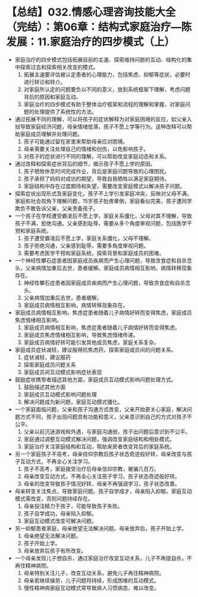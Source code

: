 # 【总结】032.情感心理咨询技能大全（完结）：第06章：结构式家庭治疗—陈发展：11.家庭治疗的四步模式（上）

-   家庭治疗的四步模式包括拓展目前的主速、探索维持问题的互动、结构化的集中探索过去和探索相关改变的模式。
    1.  拓展主速要评估被认定患者的心理能力，包括焦虑、抑郁等症状，必要时进行转诊和转介。
    2.  对家庭所认定的问题要负以不同的意义，放到系统框架下理解，考虑问题背后的原因和家庭互动。
    3.  家庭治疗的四步模式有助于整体治疗框架和流程的理解和掌握，对家庭问题的处理提供了系统性的方法。
-   通过拓展不同的理解，可以将孩子的症状解释为对家庭困境的反应，如父亲入狱导致家庭经济问题，母亲情绪低落，孩子不愿上学等行为。这种改释可以帮助家庭成员理解并处理问题。
    1.  孩子可能通过留在家里来帮助母亲应对困境。
    2.  母亲需要关注处理自己的情绪和创伤，以免影响孩子。
    3.  对孩子的症状进行不同的理解，可以帮助改变家庭动态和关系。
-   通过改释和探索症状背后的细节，揭示孩子不愿上学的原因。
    1.  孩子牺牲休息时间完成作业，背后是家庭问题导致的心理困扰。
    2.  孩子承担了妈妈对成功的期望，导致自我牺牲以满足家庭期待。
    3.  家庭结构中存在过度期待和失望，需要改变家庭模式以解决孩子问题。
-   探索症状出现形式及家庭变化，孩子不上学引发家庭冲突，反映对父母不满。家庭和社会视角下理解问题，15岁孩子肚疼晕倒，家庭看似完美，孩子遭同学欺负不敢告诉父亲，父亲责备孩子。
-   一个孩子在学校遭受霸凌后不愿上学，家庭关系僵化，父母对其不理解，导致孩子不满，拒绝沟通。父亲感到耻辱，需要从多个角度审视问题，包括医学干预和家庭系统。
    1.  孩子遭受霸凌后不愿上学，家庭关系僵化，父母不理解。
    2.  孩子拒绝沟通，父亲感到耻辱，需要多角度审视问题。
    3.  需要考虑医学干预和家庭系统，探索背景和家庭成员的困难。
-   一个神经性攀石症患者因家庭成员疾病而产生心理问题，导致贪食症和自杀念头，父亲病情加重后去世，患者缓解。家庭成员病情相互影响，病情转移现象存在。
    1.  神经性攀石症患者因家庭成员疾病而产生心理问题，导致贪食症和自杀念头。
    2.  父亲病情加重后去世，患者缓解。
    3.  家庭成员病情相互影响，病情转移现象存在。
-   家庭成员病情相互影响，焦虑症患者随着儿子病情好转而变得焦虑，家庭成员焦虑情绪相互影响。
    1.  家庭成员病情相互影响，焦虑症患者随着儿子病情好转而变得焦虑。
    2.  家庭成员焦虑情绪相互影响，导致焦虑情绪传递。
    3.  家庭成员病情好转可能引发其他成员焦虑，家庭关系复杂。
-   家庭成员症状减轻，建议服用抗焦虑药，探索家庭成员间的问题关系。
    1.  症状减轻，建议服药
    2.  探索家庭成员问题关系
    3.  家庭成员间互动模式影响症状表现
-   鼓励症状携带者描述其他方面，家庭成员互动模式影响问题处理方式。
    1.  鼓励描述其他方面
    2.  家庭成员互动模式影响问题处理
    3.  解决问题成为新问题，家庭互动模式僵化。
-   一个家庭面临问题，父亲和孩子沟通方式改变，父亲开始更关心家庭，解决问题方式不同，孩子出现问题具有功能和意义，父亲意识到自己的方式对孩子不公平。
    1.  父亲以前沉迷游戏和外遇，与家庭沟通弱，孩子出问题后意识到不公平。
    2.  家庭通过调整互动模式解决问题，强调改变家庭结构和相处模式。
    3.  家庭治疗关注家庭结构和互动，帮助来房者改变背后的家庭系统。
-   另一个家庭孩子不高考，母亲信仰宗教后孩子状态奇迹般好转，母亲改变与孩子互动方式，不再全心关注学习。
    1.  孩子不高考，家庭接受治疗后母亲信仰宗教，被骗几百万。
    2.  母亲改变互动方式，不再全心关注孩子学习，孩子状态奇迹般好转。
    3.  母亲的改变导致孩子情况好转，母亲不再强调学习，孩子状态改善。
-   母亲转变关注焦点，导致家庭问题。孩子自学成才，母亲陷入抑郁。家庭互动模式需改变，否则问题持续存在。
    1.  母亲投注精力于孩子，可能导致孩子失败。
    2.  孩子自学成功，母亲陷入抑郁。
    3.  家庭互动模式改变可解决问题。
-   另一抑郁患者家庭，母亲绝望无法解决问题。母亲放弃后，孩子开始上学。
    1.  母亲绝望无法解决问题。
    2.  孩子开始上学。
    3.  母亲放弃后孩子有所改变。
-   一个母亲发现儿子想自杀，通过家庭治疗改变互动关系，儿子不再提自杀，不再住精神病院。
    1.  母亲特别关注儿子，改变互动关系，避免儿子再住精神病院。
    2.  母亲若继续操劳，儿子问题将持续，形成困难的互动模式。
    3.  慢性精神病家庭互动模式常导致病人习惯病态，难以改变。